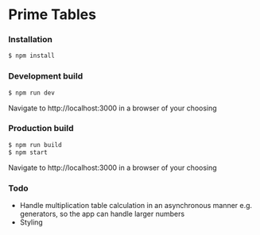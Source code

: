 # Prime Tables

### Installation

```sh
$ npm install
```

### Development build

```sh
$ npm run dev
```

Navigate to http://localhost:3000 in a browser of your choosing

### Production build

```sh
$ npm run build
$ npm start
```

Navigate to http://localhost:3000 in a browser of your choosing

### Todo

- Handle multiplication table calculation in an asynchronous manner e.g. generators, so the app can handle larger numbers
- Styling
